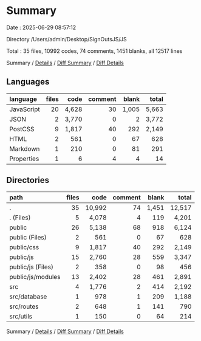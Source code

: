 # Summary

Date : 2025-06-29 08:57:12

Directory /Users/admin/Desktop/SignOutsJS/JS

Total : 35 files,  10992 codes, 74 comments, 1451 blanks, all 12517 lines

Summary / [Details](details.md) / [Diff Summary](diff.md) / [Diff Details](diff-details.md)

## Languages
| language | files | code | comment | blank | total |
| :--- | ---: | ---: | ---: | ---: | ---: |
| JavaScript | 20 | 4,628 | 30 | 1,005 | 5,663 |
| JSON | 2 | 3,770 | 0 | 2 | 3,772 |
| PostCSS | 9 | 1,817 | 40 | 292 | 2,149 |
| HTML | 2 | 561 | 0 | 67 | 628 |
| Markdown | 1 | 210 | 0 | 81 | 291 |
| Properties | 1 | 6 | 4 | 4 | 14 |

## Directories
| path | files | code | comment | blank | total |
| :--- | ---: | ---: | ---: | ---: | ---: |
| . | 35 | 10,992 | 74 | 1,451 | 12,517 |
| . (Files) | 5 | 4,078 | 4 | 119 | 4,201 |
| public | 26 | 5,138 | 68 | 918 | 6,124 |
| public (Files) | 2 | 561 | 0 | 67 | 628 |
| public/css | 9 | 1,817 | 40 | 292 | 2,149 |
| public/js | 15 | 2,760 | 28 | 559 | 3,347 |
| public/js (Files) | 2 | 358 | 0 | 98 | 456 |
| public/js/modules | 13 | 2,402 | 28 | 461 | 2,891 |
| src | 4 | 1,776 | 2 | 414 | 2,192 |
| src/database | 1 | 978 | 1 | 209 | 1,188 |
| src/routes | 2 | 648 | 1 | 141 | 790 |
| src/utils | 1 | 150 | 0 | 64 | 214 |

Summary / [Details](details.md) / [Diff Summary](diff.md) / [Diff Details](diff-details.md)